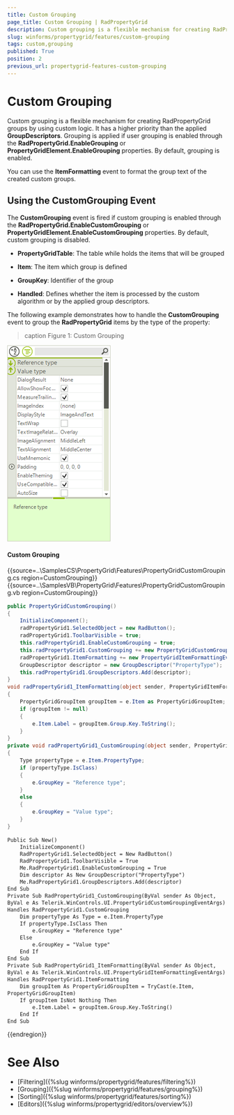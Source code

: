 ```yaml
---
title: Custom Grouping
page_title: Custom Grouping | RadPropertyGrid
description: Custom grouping is a flexible mechanism for creating RadPropertyGrid groups by using custom logic.
slug: winforms/propertygrid/features/custom-grouping
tags: custom,grouping
published: True
position: 2
previous_url: propertygrid-features-custom-grouping
---
```


# Custom Grouping

Custom grouping is a flexible mechanism for creating RadPropertyGrid groups by using custom logic. It has a higher priority than the applied __GroupDescriptors__. Grouping is applied if user grouping is enabled through the __RadPropertyGrid.EnableGrouping__ or __PropertyGridElement.EnableGrouping__ properties. By default, grouping is enabled.

You can use the __ItemFormatting__ event to format the group text of the created custom groups.

## Using the CustomGrouping Event

The __CustomGrouping__ event is fired if custom grouping is enabled through the __RadPropertyGrid.EnableCustomGrouping__ or __PropertyGridElement.EnableCustomGrouping__ properties. By default, custom grouping is disabled.

* __PropertyGridTable__: The table while holds the items that will be grouped

* __Item__: The item which group is defined

* __GroupKey__: Identifier of the group

* __Handled__: Defines whether the item is processed by the custom algorithm or by the applied group descriptors.

The following example demonstrates how to handle the __CustomGrouping__ event to group the **RadPropertyGrid** items by the type of the property:

>caption Figure 1: Custom Grouping

![propertygrid-features-custom-grouping 001](images/propertygrid-features-custom-grouping001.png)

#### Custom Grouping

{{source=..\SamplesCS\PropertyGrid\Features\PropertyGridCustomGrouping.cs region=CustomGrouping}} 
{{source=..\SamplesVB\PropertyGrid\Features\PropertyGridCustomGrouping.vb region=CustomGrouping}} 

````C#
public PropertyGridCustomGrouping()
{
    InitializeComponent();
    radPropertyGrid1.SelectedObject = new RadButton();
    radPropertyGrid1.ToolbarVisible = true;
    this.radPropertyGrid1.EnableCustomGrouping = true;
    this.radPropertyGrid1.CustomGrouping += new PropertyGridCustomGroupingEventHandler(radPropertyGrid1_CustomGrouping);
    radPropertyGrid1.ItemFormatting += new PropertyGridItemFormattingEventHandler(radPropertyGrid1_ItemFormatting);
    GroupDescriptor descriptor = new GroupDescriptor("PropertyType");
    this.radPropertyGrid1.GroupDescriptors.Add(descriptor);
}
void radPropertyGrid1_ItemFormatting(object sender, PropertyGridItemFormattingEventArgs e)
{
    PropertyGridGroupItem groupItem = e.Item as PropertyGridGroupItem;
    if (groupItem != null)
    {
        e.Item.Label = groupItem.Group.Key.ToString();
    }
}
private void radPropertyGrid1_CustomGrouping(object sender, PropertyGridCustomGroupingEventArgs e)
{
    Type propertyType = e.Item.PropertyType;
    if (propertyType.IsClass)
    {
        e.GroupKey = "Reference type";
    }
    else
    {
        e.GroupKey = "Value type";
    }
}

````
````VB.NET
Public Sub New()
    InitializeComponent()
    RadPropertyGrid1.SelectedObject = New RadButton()
    RadPropertyGrid1.ToolbarVisible = True
    Me.RadPropertyGrid1.EnableCustomGrouping = True
    Dim descriptor As New GroupDescriptor("PropertyType")
    Me.RadPropertyGrid1.GroupDescriptors.Add(descriptor)
End Sub
Private Sub RadPropertyGrid1_CustomGrouping(ByVal sender As Object, ByVal e As Telerik.WinControls.UI.PropertyGridCustomGroupingEventArgs) Handles RadPropertyGrid1.CustomGrouping
    Dim propertyType As Type = e.Item.PropertyType
    If propertyType.IsClass Then
        e.GroupKey = "Reference type"
    Else
        e.GroupKey = "Value type"
    End If
End Sub
Private Sub RadPropertyGrid1_ItemFormatting(ByVal sender As Object, ByVal e As Telerik.WinControls.UI.PropertyGridItemFormattingEventArgs) Handles RadPropertyGrid1.ItemFormatting
    Dim groupItem As PropertyGridGroupItem = TryCast(e.Item, PropertyGridGroupItem)
    If groupItem IsNot Nothing Then
        e.Item.Label = groupItem.Group.Key.ToString()
    End If
End Sub

````

{{endregion}}

# See Also

* [Filtering]({%slug winforms/propertygrid/features/filtering%})
* [Grouping]({%slug winforms/propertygrid/features/grouping%})
* [Sorting]({%slug winforms/propertygrid/features/sorting%})
* [Editors]({%slug winforms/propertygrid/editors/overview%})

